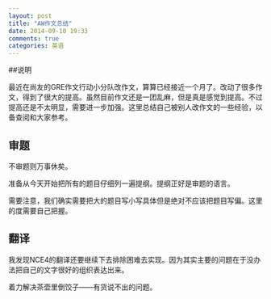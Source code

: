 ```yaml
---
layout: post
title: "AW作文总结"
date: 2014-09-10 19:33
comments: true
categories: 英语
---
```


##说明

最近在尚友的GRE作文行动小分队改作文，算算已经接近一个月了。改动了很多作文，得到了很大的提高。虽然目前作文还是一团乱麻，但是真是感觉到提高。不过提高还是不太明显，需要进一步加强。这里总结自己被别人改作文的一些经验，以备查阅和大家参考。

<!--more-->

## 审题

不审题则万事休矣。

准备从今天开始把所有的题目仔细列一遍提纲。提纲正好是审题的语言。

需要注意，我们确实需要把大的题目写小写具体但是绝对不应该把题目写偏。这里的度需要自己把握。

## 翻译

我发现NCE4的翻译还要继续下去排除困难去实现。因为其实主要的问题在于没办法把自己的文字很好的组织表达出来。

着力解决茶壶里倒饺子——有货说不出的问题。

